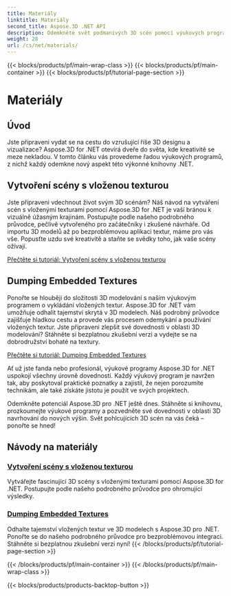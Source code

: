 ```yaml
---
title: Materiály
linktitle: Materiály
second_title: Aspose.3D .NET API
description: Odemkněte svět podmanivých 3D scén pomocí výukových programů Aspose.3D for .NET. Naučte se vytvářet úžasné scény a bez námahy prozkoumávejte vložené textury.
weight: 28
url: /cs/net/materials/
---
```


{{< blocks/products/pf/main-wrap-class >}}
{{< blocks/products/pf/main-container >}}
{{< blocks/products/pf/tutorial-page-section >}}

# Materiály

## Úvod

Jste připraveni vydat se na cestu do vzrušující říše 3D designu a vizualizace? Aspose.3D for .NET otevírá dveře do světa, kde kreativitě se meze nekladou. V tomto článku vás provedeme řadou výukových programů, z nichž každý odemkne nový aspekt této výkonné knihovny .NET.

## Vytvoření scény s vloženou texturou

Jste připraveni vdechnout život svým 3D scénám? Náš návod na vytváření scén s vloženými texturami pomocí Aspose.3D for .NET je vaší bránou k vizuálně úžasným krajinám. Postupujte podle našeho podrobného průvodce, pečlivě vytvořeného pro začátečníky i zkušené návrháře. Od importu 3D modelů až po bezproblémovou aplikaci textur, máme pro vás vše. Popusťte uzdu své kreativitě a staňte se svědky toho, jak vaše scény ožívají.

[Přečtěte si tutoriál: Vytvoření scény s vloženou texturou](./create-scene-embedded-texture/)

## Dumping Embedded Textures

Ponořte se hlouběji do složitosti 3D modelování s naším výukovým programem o vykládání vložených textur. Aspose.3D for .NET vám umožňuje odhalit tajemství skrytá v 3D modelech. Náš podrobný průvodce zajišťuje hladkou cestu a provede vás procesem odemykání a používání vložených textur. Jste připraveni zlepšit své dovednosti v oblasti 3D modelování? Stáhněte si bezplatnou zkušební verzi a vydejte se na dobrodružství bohaté na textury.

[Přečtěte si tutoriál: Dumping Embedded Textures](./dump-embedded-textures/)

Ať už jste fanda nebo profesionál, výukové programy Aspose.3D for .NET uspokojí všechny úrovně dovedností. Každý výukový program je navržen tak, aby poskytoval praktické poznatky a zajistil, že nejen porozumíte technikám, ale také získáte jistotu je použít ve svých projektech.

Odemkněte potenciál Aspose.3D pro .NET ještě dnes. Stáhněte si knihovnu, prozkoumejte výukové programy a pozvedněte své dovednosti v oblasti 3D navrhování do nových výšin. Svět pohlcujících 3D scén na vás čeká – ponořte se hned!
## Návody na materiály
### [Vytvoření scény s vloženou texturou](./create-scene-embedded-texture/)
Vytvářejte fascinující 3D scény s vloženými texturami pomocí Aspose.3D for .NET. Postupujte podle našeho podrobného průvodce pro ohromující výsledky.
### [Dumping Embedded Textures](./dump-embedded-textures/)
Odhalte tajemství vložených textur ve 3D modelech s Aspose.3D pro .NET. Ponořte se do našeho podrobného průvodce pro bezproblémovou integraci. Stáhněte si bezplatnou zkušební verzi nyní!
{{< /blocks/products/pf/tutorial-page-section >}}

{{< /blocks/products/pf/main-container >}}
{{< /blocks/products/pf/main-wrap-class >}}

{{< blocks/products/products-backtop-button >}}
